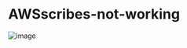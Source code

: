 # AWSscribes-not-working

![image](https://github.com/user-attachments/assets/b6e23647-6825-4d87-a664-4b2102b7ac57)
